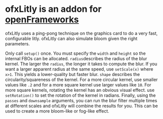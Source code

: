 # ofxLitly is an addon for [openFrameworks](http://openframeworks.cc)

ofxLitly uses a ping-pong technique on the graphics card to do a very fast, configurable litly. ofxLitly can also simulate bloom given the right parameters.

Only call `setup()` once. You must specify the `width` and `height` so the internal FBOs can be allocated. `radius`describes the radius of the blur kernel. The larger the `radius`, the longer it takes to compute the blur. If you want a larger apparent radius at the same speed, use `setScale(x)` where `x>1`. This yields a lower-quality but faster blur. `shape` describes the circularity/squareness of the kernel. For a more circular kernel, use smaller values like `.2` and for a more square kernel use larger values like `10`. For more square kernels, rotating the kernel has an obvious visual effect. use `setRotation()` to set the rotation of the kernel in radians. Finally, using the `passes` and `downsample` arguments, you can run the blur filter multiple times at different scales and ofxLitly will combine the results for you. This can be used to create a more bloom-like or fog-like effect.